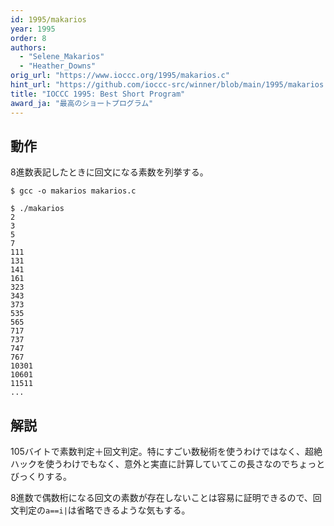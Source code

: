 ```yaml
---
id: 1995/makarios
year: 1995
order: 8
authors:
  - "Selene_Makarios"
  - "Heather_Downs"
orig_url: "https://www.ioccc.org/1995/makarios.c"
hint_url: "https://github.com/ioccc-src/winner/blob/main/1995/makarios.hint"
title: "IOCCC 1995: Best Short Program"
award_ja: "最高のショートプログラム"
---
```


## 動作

8進数表記したときに回文になる素数を列挙する。

```
$ gcc -o makarios makarios.c

$ ./makarios
2
3
5
7
111
131
141
161
323
343
373
535
565
717
737
747
767
10301
10601
11511
...
```

## 解説

105バイトで素数判定＋回文判定。特にすごい数秘術を使うわけではなく、超絶ハックを使うわけでもなく、意外と実直に計算していてこの長さなのでちょっとびっくりする。

8進数で偶数桁になる回文の素数が存在しないことは容易に証明できるので、回文判定の`a==i|`は省略できるような気もする。
